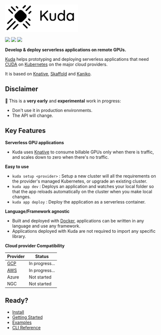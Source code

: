 <img src="docs/images/logo.png" width="241" height="90"/>

[![](https://circleci.com/gh/cyrildiagne/kuda/tree/master.svg?style=shield&circle-token=b14f5838ae2acabe21a8255070507f7e36ba510b)](https://circleci.com/gh/cyrildiagne/kuda)
[![](https://goreportcard.com/badge/github.com/cyrildiagne/kuda?v1)](https://goreportcard.com/report/github.com/cyrildiagne/kuda)
[![](https://img.shields.io/github/v/release/cyrildiagne/kuda?include_prereleases)](https://github.com/cyrildiagne/kuda/releases)

**Develop & deploy serverless applications on remote GPUs.**

[Kuda](https://kuda.dev) helps prototyping and deploying serverless applications that need [CUDA](https://developer.nvidia.com/cuda-zone) on [Kubernetes](http://kubernetes.io) on the major cloud providers.

It is based on [Knative](https://knative.dev), [Skaffold](https://skaffold.dev) and [Kaniko](https://github.com/GoogleContainerTools/kaniko).

## Disclaimer

🧪 This is a **very early** and **experimental** work in progress:

- Don't use it in production environments.
- The API will change.

## Key Features

**Serverless GPU applications**

- Kuda uses [Knative](https://knative.dev) to consume billable GPUs only when there is traffic, and scales down to zero when there's no traffic.

**Easy to use**

- `kuda setup <provider>` : Setup a new cluster will all the requirements on the provider's managed Kubernetes, or upgrade an existing cluster.
- `kuda app dev` : Deploys an application and watches your local folder so that the app reloads automatically on the cluster when you make local changes.
- `kuda app deploy` : Deploy the application as a serverless container.

**Language/Framework agnostic**

- Built and deployed with [Docker](https://docker.io), applications can be written in any language and use any framework.
- Applications deployed with Kuda are not required to import any specific library.

**Cloud provider Compatibility**

| Provider             | Status         |
| -------------------- | -------------- |
| [GCP](providers/gcp) | In progress... |
| [AWS](providers/aws) | In progress... |
| Azure                | Not started    |
| NGC                  | Not started    |

## Ready?

- [Install](docs/kuda/install.md)
- [Getting Started](docs/kuda/getting_started.md)
- [Examples](https://github.com/cyrildiagne/kuda-apps)
- [CLI Reference](docs/kuda/cli.md)
